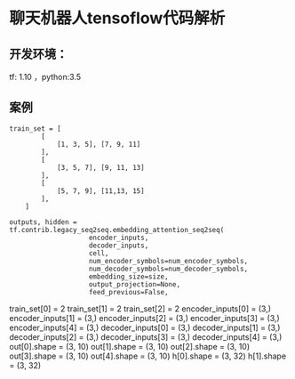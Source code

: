 # 聊天机器人tensoflow代码解析

## 开发环境：

tf: 1.10 ，python:3.5

## 案例

```
train_set = [
        [
            [1, 3, 5], [7, 9, 11]
        ],
        [
            [3, 5, 7], [9, 11, 13]
        ],
        [
            [5, 7, 9], [11,13, 15]
        ],
    ]
  
outputs, hidden = tf.contrib.legacy_seq2seq.embedding_attention_seq2seq(
                    encoder_inputs,
                    decoder_inputs,
                    cell,
                    num_encoder_symbols=num_encoder_symbols,
                    num_decoder_symbols=num_decoder_symbols,
                    embedding_size=size,
                    output_projection=None,
                    feed_previous=False,
```

train_set[0] = 2
train_set[1] = 2
train_set[2] = 2
encoder_inputs[0] = (3,)
encoder_inputs[1] = (3,)
encoder_inputs[2] = (3,)
encoder_inputs[3] = (3,)
encoder_inputs[4] = (3,)
decoder_inputs[0] = (3,)
decoder_inputs[1] = (3,)
decoder_inputs[2] = (3,)
decoder_inputs[3] = (3,)
decoder_inputs[4] = (3,)
out[0].shape = (3, 10)
out[1].shape = (3, 10)
out[2].shape = (3, 10)
out[3].shape = (3, 10)
out[4].shape = (3, 10)
h[0].shape = (3, 32)
h[1].shape = (3, 32)



